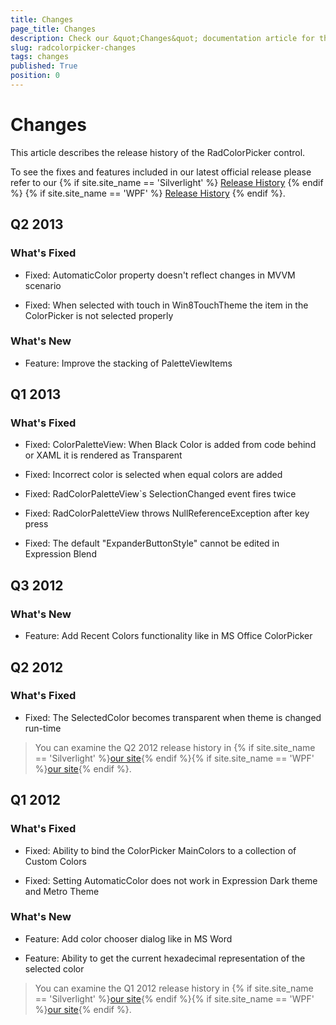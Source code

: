 ```yaml
---
title: Changes
page_title: Changes
description: Check our &quot;Changes&quot; documentation article for the RadColorPicker {{ site.framework_name }} control.
slug: radcolorpicker-changes
tags: changes
published: True
position: 0
---
```


# Changes

This article describes the release history of the RadColorPicker control.

To see the fixes and features included in our latest official release please refer to our {% if site.site_name == 'Silverlight' %} [Release History](http://www.telerik.com/support/whats-new/silverlight/release-history) {% endif %} {% if site.site_name == 'WPF' %} [Release History](http://www.telerik.com/support/whats-new/wpf/release-history) {% endif %}.


## Q2 2013

### What's Fixed

* Fixed: AutomaticColor property doesn't reflect changes in MVVM scenario

* Fixed: When selected with touch in Win8TouchTheme the item in the ColorPicker is not selected properly 

### What's New

* Feature: Improve the stacking of PaletteViewItems 

## Q1 2013

### What's Fixed

* Fixed: ColorPaletteView: When Black Color is added from code behind or XAML it is rendered as Transparent

* Fixed: Incorrect color is selected when equal colors are added

* Fixed: RadColorPaletteView`s SelectionChanged event fires twice

* Fixed: RadColorPaletteView throws NullReferenceException after key press

* Fixed: The default "ExpanderButtonStyle" cannot be edited in Expression Blend

## Q3 2012

### What's New

* Feature: Add Recent Colors functionality like in MS Office ColorPicker

## Q2 2012

### What's Fixed

* Fixed: The SelectedColor becomes transparent when theme is changed run-time

>You can examine the Q2 2012 release history in {% if site.site_name == 'Silverlight' %}[our site](http://www.telerik.com/products/silverlight/whats-new/release_notes/q2-2012-version-2012-2-607.aspx){% endif %}{% if site.site_name == 'WPF' %}[our site](http://www.telerik.com/products/wpf/whats-new/release-history/q2-2012-version-2012-2-607-2457892840.aspx){% endif %}.			  

## Q1 2012

### What's Fixed

* Fixed: Ability to bind the ColorPicker MainColors to a collection of Custom Colors 

* Fixed: Setting AutomaticColor does not work in Expression Dark theme and Metro Theme

### What's New

* Feature: Add color chooser dialog like in MS Word

* Feature: Ability to get the current hexadecimal representation of the selected color

>You can examine the Q1 2012 release history in {% if site.site_name == 'Silverlight' %}[our site](http://www.telerik.com/products/silverlight/whats-new/release_notes/q1-2012-version-2012-1-215-271395503.aspx){% endif %}{% if site.site_name == 'WPF' %}[our site](http://www.telerik.com/products/wpf/whats-new/release-history/q1-2012-version-2012-1-215-1506305735.aspx){% endif %}.
